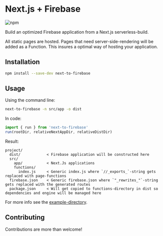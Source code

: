 # Next.js + Firebase

![npm](https://img.shields.io/npm/v/next-to-firebase)

Build an optimized Firebase application from a Next.js serverless-build.

All static pages are hosted. Pages that need server-side-rendering will be added as a Function.
This insures a optimal way of hosting your application.

## Installation
```bash
npm install --save-dev next-to-firebase
```

## Usage

Using the command line:
```bash
next-to-firebase -n src/app -o dist
```

In code:
```typescript
import { run } from 'next-to-firebase'
run(rootDir, relativeNextAppDir, relativeDistDir)
```

Result:
```
project/
  dist/            < Firebase application will be constructed here
  src/
    app/           < Next.Js applications
    functions/
      index.js     < Generic index.js where `//_exports_`-string gets replaced with page-functions
  firebase.json    < Generic firebase.json where `"_rewrites_"`-string gets replaced with the generated routes
  package.json     < Will get copied to functions-directory in dist so dependencies and engine will be managed here
```
For more info see the [example-directory](https://github.com/LowieHuyghe/next-to-firebase/tree/master/example).

## Contributing

Contributions are more than welcome!
